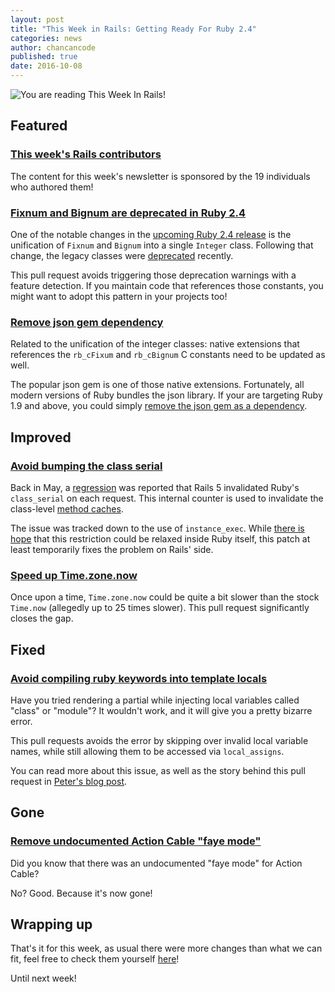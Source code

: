```yaml
---
layout: post
title: "This Week in Rails: Getting Ready For Ruby 2.4"
categories: news
author: chancancode
published: true
date: 2016-10-08
---
```


![You are reading This Week In Rails!](https://camo.githubusercontent.com/7fba9a5c5bb3ee7cb8d9930206b36e2a79faf9a1/68747470733a2f2f7777772e64726f70626f782e636f6d2f732f6b626b6f67366472336d746f7379332f7261696c732d726574726f2d776176652e6a70673f7261773d31)

## Featured

### [This week's Rails contributors](http://contributors.rubyonrails.org/contributors/in-time-window/20161001-20161007)

The content for this week's newsletter is sponsored by the 19 individuals who authored them!

### [Fixnum and Bignum are deprecated in Ruby 2.4](https://github.com/rails/rails/pull/26732)

One of the notable changes in the [upcoming Ruby 2.4 release](https://www.ruby-lang.org/en/news/2016/09/08/ruby-2-4-0-preview2-released/) is the unification of `Fixnum` and `Bignum` into a single `Integer` class. Following that change, the legacy classes were [deprecated](https://bugs.ruby-lang.org/issues/12739) recently.

This pull request avoids triggering those deprecation warnings with a feature detection. If you maintain code that references those constants, you might want to adopt this pattern in your projects too!

### [Remove json gem dependency](https://github.com/rails/rails/pull/26729)

Related to the unification of the integer classes: native extensions that references the `rb_cFixum` and `rb_cBignum` C constants need to be updated as well.

The popular json gem is one of those native extensions. Fortunately, all modern versions of Ruby bundles the json library. If your are targeting Ruby 1.9 and above, you could simply [remove the json gem as a dependency](https://github.com/rdoc/rdoc/pull/412).

## Improved

### [Avoid bumping the class serial](https://github.com/rails/rails/pull/26684)

Back in May, a [regression](https://github.com/rails/rails/issues/25068) was reported that Rails 5 invalidated Ruby's `class_serial` on each request. This internal counter is used to invalidate the class-level [method caches](https://tenderlovemaking.com/2015/12/23/inline-caching-in-mri.html).

The issue was tracked down to the use of `instance_exec`. While [there is hope](https://github.com/rspec/rspec-core/issues/2194#issuecomment-200597089) that this restriction could be relaxed inside Ruby itself, this patch at least temporarily fixes the problem on Rails' side.

### [Speed up Time.zone.now](https://github.com/rails/rails/pull/26359)

Once upon a time, `Time.zone.now` could be quite a bit slower than the stock `Time.now` (allegedly up to 25 times slower). This pull request significantly closes the gap.

## Fixed

### [Avoid compiling ruby keywords into template locals](https://github.com/rails/rails/pull/26672)

Have you tried rendering a partial while injecting local variables called "class" or "module"? It wouldn't work, and it will give you a pretty bizarre error.

This pull requests avoids the error by skipping over invalid local
variable names, while still allowing them to be accessed via
`local_assigns`.

You can read more about this issue, as well as the story behind this pull request in [Peter's blog post](http://www.peterschilling.org/blackhole/babys-first-rails-commit/).

## Gone

### [Remove undocumented Action Cable "faye mode"](https://github.com/rails/rails/pull/26676)

Did you know that there was an undocumented "faye mode" for Action Cable?

No? Good. Because it's now gone!

## Wrapping up

That's it for this week, as usual there were more changes than what we can fit, feel free to check them yourself [here](https://github.com/rails/rails/compare/master@%7B2016-09-24%7D...@%7B2016-09-30%7D)!

Until next week!

